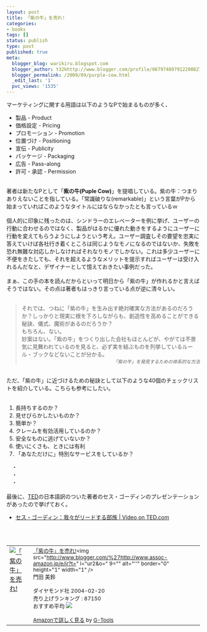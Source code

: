 ```yaml
---
layout: post
title: 「紫の牛」を売れ!
categories:
- books
tags: []
status: publish
type: post
published: true
meta:
  blogger_blog: warikiru.blogspot.com
  blogger_author: t32khttp://www.blogger.com/profile/06797489791220082722noreply@blogger.com
  blogger_permalink: /2009/09/purple-cow.html
  _edit_last: '1'
  pvc_views: '1535'
---
```

マーケティングに関する用語は以下のようなPで始まるものが多く、<br /><ul><li>製品 - Product</li><li>価格設定 - Pricing</li><li>プロモーション - Promotion</li><li>位置づけ - Positioning</li><li>宣伝 - Publicity</li><li>パッケージ - Packaging</li><li>広告 - Pass-along</li><li>許可・承認 - Permission</li></ul><br />著者は新たなPとして「<span style="font-weight: bold;">紫の牛(Puple Cow)</span>」を提唱している。紫の牛：つまりありえないことを指している。「常識破りな(remarkable)」という言葉がPから始まっていればこのようなタイトルにはならなかったとも言っているｗ<br /><br />個人的に印象に残ったのは、シンドラーのエレベーターを例に挙げ、ユーザーの行動に合わせるのではなく、製品がはるかに優れた動きをするようにユーザーに行動を変えてもらうようにしようという考え。ユーザー調査しその要望を忠実に答えていけば各社行き着くところは同じようなモノになるのではないか、失敗を恐れ無難な対応しかしなければそれなりモノでしかない。これは多少ユーザーに不便をきたしても、それを超えるようなメリットを提示すればユーザーは受け入れるんだなと、デザイナーとして憶えておきたい事例だった。<br /><br />まぁ、この手の本を読んだからといって明日から「紫の牛」が作れるかと言えばそうではない。その点は著者もはっきり言っている点が逆に清々しい。<br /><br /><blockquote>それでは、つねに「紫の牛」を生み出す絶対確実な方法があるのだろうか？しっかりと現実に根を下ろしながらも、創造性を高めることができる秘訣、儀式、魔術があるのだろうか？<br />もちろん、ない。<br />妙案はない。「紫の牛」をつくり出した会社もほとんどが、やがては不景気に見舞われているのを見ると、必ず実を結ぶものを列挙しているルール・ブックなどないことが分かる。<br /><div style="text-align: right; font-style: italic;"><span style="font-size:85%;">「紫の牛」を発見するための体系的な方法<br /></span></div></blockquote><br />ただ、「紫の牛」に近づけるための秘訣として以下のような40個のチェックリストを紹介している。こちらも参考にしたい。<br /><br /><ol><li>長持ちするのか？</li><li>見せびらかしたいものか？</li><li>簡単か？</li><li>クレームを有効活用しているのか？</li><li>安全なものに逃げていないか？</li><li>使いにくさも、ときには有利</li><li>「あなただけに」特別なサービスをしているか？</li></ol>　・<br />　・<br />　・<br /><br />最後に、<a href="http://www.ted.com/">TED</a>の日本語訳のついた著者のセス・ゴーディンのプレゼンテーションがあったので挙げておく。<br /><ul><li><a href="http://www.ted.com/talks/lang/jpn/seth_godin_on_the_tribes_we_lead.html">セス・ゴーディン：我々がリードする部族 | Video on TED.com</a></li></ul><br /><br /><table border="0" cellpadding="5"><tbody><tr><td valign="top"><a href="http://www.amazon.co.jp/exec/obidos/ASIN/4478502242/warikiru-22/ref=nosim/" target="_blank"><img src="http://ecx.images-amazon.com/images/I/51VDSHG27ML._SL160_.jpg" alt="「紫の牛」を売れ!" border="0" /></a></td><td valign="top"><span style="font-size:85%;"><span style="font-size:100%;"><a href="http://www.amazon.co.jp/%E3%80%8C%E7%B4%AB%E3%81%AE%E7%89%9B%E3%80%8D%E3%82%92%E5%A3%B2%E3%82%8C-%E3%82%BB%E3%82%B9%E3%83%BB%E3%82%B4%E3%83%BC%E3%83%87%E3%82%A3%E3%83%B3/dp/4478502242%3FSubscriptionId%3D15SMZCTB9V8NGR2TW082%26tag%3Dwarikiru-22%26linkCode%3Dxm2%26camp%3D2025%26creative%3D165953%26creativeASIN%3D4478502242" target="_blank">「紫の牛」を売れ!</a><img src="http://www.blogger.com/%27http://www.assoc-amazon.jp/e/ir?t=" l="ur2&amp;o=" 9="" alt="''" border="0" height="1" width="1" /><br />門田 美鈴</span><br /><br />ダイヤモンド社  2004-02-20<br />売り上げランキング : 87150<br />おすすめ平均  <img src="http://g-images.amazon.com/images/G/01/detail/stars-3-5.gif" /><br /><br /><a href="http://www.amazon.co.jp/%E3%80%8C%E7%B4%AB%E3%81%AE%E7%89%9B%E3%80%8D%E3%82%92%E5%A3%B2%E3%82%8C-%E3%82%BB%E3%82%B9%E3%83%BB%E3%82%B4%E3%83%BC%E3%83%87%E3%82%A3%E3%83%B3/dp/4478502242%3FSubscriptionId%3D15SMZCTB9V8NGR2TW082%26tag%3Dwarikiru-22%26linkCode%3Dxm2%26camp%3D2025%26creative%3D165953%26creativeASIN%3D4478502242" target="_blank">Amazonで詳しく見る</a></span><span style="font-size:85%;"> </span><span style="font-size:85%;">by <a href="http://www.goodpic.com/mt/aws/index.html">G-Tools</a></span></td></tr></tbody></table>
